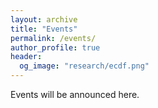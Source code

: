 ```yaml
---
layout: archive
title: "Events"
permalink: /events/
author_profile: true
header:
  og_image: "research/ecdf.png"
---
```


Events will be announced here.

<!--
<nbsp>

{% include base_path %}

{% assign ordered_pages = site.research | sort:"order_number" %}

{% for post in ordered_pages %}
  {% include archive-single.html type="grid" %}
{% endfor %}
-->
